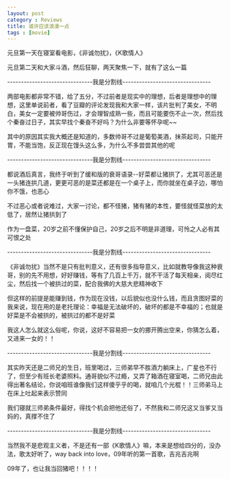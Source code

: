 ```yaml
---
layout: post
category : Reviews
title: 或许应该浪漫一点
tags : [movie]
---
```



元旦第一天在寝室看电影，《非诚勿扰》，《K歌情人》

 

元旦第二天和大家斗酒，然后狂聊，两天聚焦一下，就有了这么一篇

 

-------------------------------我是分割线--------------------------------

 

两部电影都非常不错，给了五分，不过前者是现实中的理想，后者是理想中的理想，这里单说前者，看了豆瓣的评论发现我和大家一样，该片批判了美女，不明白，美女一定要被帅哥伤过，才会理智成熟一些，而且可能要伤不止一次，然后找个秦奋过日子，其实早找个秦奋不好吗？为什么非要等怀孕呢~~

 

其中的原因其实我大概还是知道的，多数帅哥不过是葡萄美酒，抹茶起司，只能开胃，不能当饱，反正现在馒头这么多，为什么不多尝尝其他的呢

 

-------------------------------我是分割线--------------------------------

 

都说酒后真言，我终于听到了缓和版的衰哥语录--好菜都让猪拱了，尤其可恶还是一头猪连拱几道，更更可恶的是菜还都是在一个桌子上，而你就坐在桌子边，哪怕你不饿，也恶心

 

不过恶心或者说难过，大家一讨论，都不怪猪，猪有猪的本性，要怪就怪菜放的太低了，居然让猪拱到了

 

作为一盘菜，20岁之前不懂保护自己，20岁之后不明是非道理，可怜之人必有其可恨之处

 

-------------------------------我是分割线--------------------------------

 

《非诚勿扰》当然不是只有批判意义，还有很多指导意义，比如就教导像我这种衰哥，别的先不用想，好好赚钱，等有了几百上千万，就不干活了每天相亲，阅尽红尘，然后找一个被拱过的菜，配合我佛的大慈大悲精神收下

 

但这样的前提是能赚到钱，作为现在没钱，以后貌似也没什么钱，而且贪图好菜的我来说，现在用的是老托理论：幸福是无法破坏的，破坏的都是不幸福的；也就是好菜是不会被拱的，被拱过的都不是好菜

 

我这人怎么就这么俗呢，你说，这好不容易把一女的挪开腾出空来，你猜怎么着，又进来一女的！！

 

-------------------------------我是分割线--------------------------------

 

其实昨天还是二师兄的生日，班里喝过，三师弟早不胜酒力躺床上，广星也不行了，但至少有班长老婆照料。通哥貌似不过瘾，又弄了箱酒在寝室喝，二师兄由此得出著名结论，你说咱班谁像我们这样傻乎乎的喝，就咱几个光棍！！三师弟马上在床上吐起来表示赞同

 

我们寝就三师弟条件最好，得找个机会把他还俗了，不然我和二师兄这又当爹又当妈的，真撑不住了

 

-------------------------------我是分割线--------------------------------

 

当然我不是悲观主义者，不是还有一部《K歌情人》嘛，本来是想给四分的，没办法，歌太好听了，way back into love，09年听的第一首歌，吉兆吉兆啊

 

09年了，也让我当回猪吧！！！！